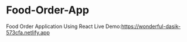 # Food-Order-App
Food Order Application Using React
Live Demo:https://wonderful-dasik-573cfa.netlify.app
